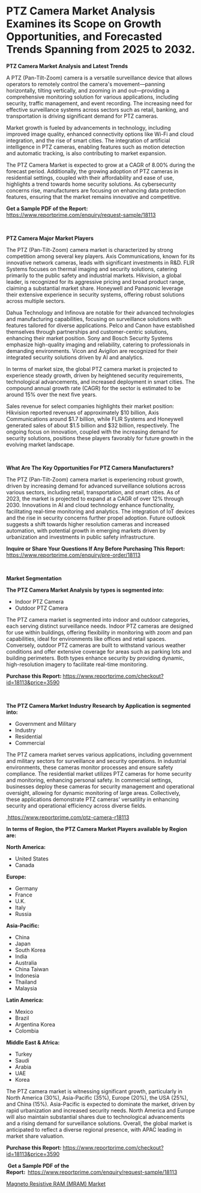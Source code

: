 <p><h1>PTZ Camera Market Analysis Examines its Scope on Growth Opportunities, and Forecasted Trends Spanning from 2025 to 2032.</h1></p><p><strong>PTZ Camera Market Analysis and Latest Trends</strong></p>
<p><p>A PTZ (Pan-Tilt-Zoom) camera is a versatile surveillance device that allows operators to remotely control the camera's movement—panning horizontally, tilting vertically, and zooming in and out—providing a comprehensive monitoring solution for various applications, including security, traffic management, and event recording. The increasing need for effective surveillance systems across sectors such as retail, banking, and transportation is driving significant demand for PTZ cameras.</p><p>Market growth is fueled by advancements in technology, including improved image quality, enhanced connectivity options like Wi-Fi and cloud integration, and the rise of smart cities. The integration of artificial intelligence in PTZ cameras, enabling features such as motion detection and automatic tracking, is also contributing to market expansion. </p><p>The PTZ Camera Market is expected to grow at a CAGR of 8.00% during the forecast period. Additionally, the growing adoption of PTZ cameras in residential settings, coupled with their affordability and ease of use, highlights a trend towards home security solutions. As cybersecurity concerns rise, manufacturers are focusing on enhancing data protection features, ensuring that the market remains innovative and competitive.</p></p>
<p><strong>Get a Sample PDF of the Report:&nbsp;</strong> <a href="https://www.reportprime.com/enquiry/request-sample/18113?utm_campaign=3094&utm_medium=2&utm_source=Github&utm_content=ia&utm_term=18032025&utm_id=ptz-camera">https://www.reportprime.com/enquiry/request-sample/18113</a></p>
<p>&nbsp;</p>
<p><strong>PTZ Camera Major Market Players</strong></p>
<p><p>The PTZ (Pan-Tilt-Zoom) camera market is characterized by strong competition among several key players. Axis Communications, known for its innovative network cameras, leads with significant investments in R&D. FLIR Systems focuses on thermal imaging and security solutions, catering primarily to the public safety and industrial markets. Hikvision, a global leader, is recognized for its aggressive pricing and broad product range, claiming a substantial market share. Honeywell and Panasonic leverage their extensive experience in security systems, offering robust solutions across multiple sectors.</p><p>Dahua Technology and Infinova are notable for their advanced technologies and manufacturing capabilities, focusing on surveillance solutions with features tailored for diverse applications. Pelco and Canon have established themselves through partnerships and customer-centric solutions, enhancing their market position. Sony and Bosch Security Systems emphasize high-quality imaging and reliability, catering to professionals in demanding environments. Vicon and Avigilon are recognized for their integrated security solutions driven by AI and analytics.</p><p>In terms of market size, the global PTZ camera market is projected to experience steady growth, driven by heightened security requirements, technological advancements, and increased deployment in smart cities. The compound annual growth rate (CAGR) for the sector is estimated to be around 15% over the next five years.</p><p>Sales revenue for select companies highlights their market position: Hikvision reported revenues of approximately $10 billion, Axis Communications around $1.7 billion, while FLIR Systems and Honeywell generated sales of about $1.5 billion and $32 billion, respectively. The ongoing focus on innovation, coupled with the increasing demand for security solutions, positions these players favorably for future growth in the evolving market landscape.</p></p>
<p>&nbsp;</p>
<p><strong>What Are The Key Opportunities For PTZ Camera Manufacturers?</strong></p>
<p><p>The PTZ (Pan-Tilt-Zoom) camera market is experiencing robust growth, driven by increasing demand for advanced surveillance solutions across various sectors, including retail, transportation, and smart cities. As of 2023, the market is projected to expand at a CAGR of over 12% through 2030. Innovations in AI and cloud technology enhance functionality, facilitating real-time monitoring and analytics. The integration of IoT devices and the rise in security concerns further propel adoption. Future outlook suggests a shift towards higher resolution cameras and increased automation, with potential growth in emerging markets driven by urbanization and investments in public safety infrastructure.</p></p>
<p><strong>Inquire or Share Your Questions If Any Before Purchasing This Report:</strong> <a href="https://www.reportprime.com/enquiry/pre-order/18113?utm_campaign=3094&utm_medium=2&utm_source=Github&utm_content=ia&utm_term=18032025&utm_id=ptz-camera">https://www.reportprime.com/enquiry/pre-order/18113</a></p>
<p>&nbsp;</p>
<p><strong>Market Segmentation</strong></p>
<p><strong>The PTZ Camera Market Analysis by types is segmented into:</strong></p>
<p><ul><li>Indoor PTZ Camera</li><li>Outdoor PTZ Camera</li></ul></p>
<p><p>The PTZ camera market is segmented into indoor and outdoor categories, each serving distinct surveillance needs. Indoor PTZ cameras are designed for use within buildings, offering flexibility in monitoring with zoom and pan capabilities, ideal for environments like offices and retail spaces. Conversely, outdoor PTZ cameras are built to withstand various weather conditions and offer extensive coverage for areas such as parking lots and building perimeters. Both types enhance security by providing dynamic, high-resolution imagery to facilitate real-time monitoring.</p></p>
<p><strong>Purchase this Report:&nbsp;</strong><a href="https://www.reportprime.com/checkout?id=18113&price=3590&utm_campaign=3094&utm_medium=2&utm_source=Github&utm_content=ia&utm_term=18032025&utm_id=ptz-camera">https://www.reportprime.com/checkout?id=18113&price=3590</a></p>
<p>&nbsp;</p>
<p><strong>The PTZ Camera Market Industry Research by Application is segmented into:</strong></p>
<p><ul><li>Government and Military</li><li>Industry</li><li>Residential</li><li>Commercial</li></ul></p>
<p><p>The PTZ camera market serves various applications, including government and military sectors for surveillance and security operations. In industrial environments, these cameras monitor processes and ensure safety compliance. The residential market utilizes PTZ cameras for home security and monitoring, enhancing personal safety. In commercial settings, businesses deploy these cameras for security management and operational oversight, allowing for dynamic monitoring of large areas. Collectively, these applications demonstrate PTZ cameras' versatility in enhancing security and operational efficiency across diverse fields.</p></p>
<p><a href="https://www.reportprime.com/ptz-camera-r18113?utm_campaign=3094&utm_medium=2&utm_source=Github&utm_content=ia&utm_term=18032025&utm_id=ptz-camera">&nbsp;https://www.reportprime.com/ptz-camera-r18113</a></p>
<p><strong>In terms of Region, the PTZ Camera Market Players available by Region are:</strong></p>
<p>
    <p> <strong> North America: </strong>
        <ul>
            <li>United States</li>
            <li>Canada</li>
        </ul>
        </p> 
    <p> <strong> Europe: </strong>
        <ul>
            <li>Germany</li>
            <li>France</li>
            <li>U.K.</li>
            <li>Italy</li>
            <li>Russia</li>
        </ul>
        </p> 
    <p> <strong> Asia-Pacific: </strong>
        <ul>
            <li>China</li>
            <li>Japan</li>
            <li>South Korea</li>
            <li>India</li>
            <li>Australia</li>
            <li>China Taiwan</li>
            <li>Indonesia</li>
            <li>Thailand</li>
            <li>Malaysia</li>
        </ul>
        </p> 
    <p> <strong> Latin America: </strong>
        <ul>
            <li>Mexico</li>
            <li>Brazil</li>
            <li>Argentina Korea</li>
            <li>Colombia</li>
        </ul>
        </p> 
    <p> <strong> Middle East & Africa: </strong>
        <ul>
            <li>Turkey</li>
            <li>Saudi</li>
            <li>Arabia</li>
            <li>UAE</li>
            <li>Korea</li>
        </ul>
    </p>
    </p>
<p><p>The PTZ camera market is witnessing significant growth, particularly in North America (30%), Asia-Pacific (35%), Europe (20%), the USA (25%), and China (15%). Asia-Pacific is expected to dominate the market, driven by rapid urbanization and increased security needs. North America and Europe will also maintain substantial shares due to technological advancements and a rising demand for surveillance solutions. Overall, the global market is anticipated to reflect a diverse regional presence, with APAC leading in market share valuation.</p></p>
<p><strong>Purchase this Report: </strong><a href="https://www.reportprime.com/checkout?id=18113&price=3590&utm_campaign=3094&utm_medium=2&utm_source=Github&utm_content=ia&utm_term=18032025&utm_id=ptz-camera">https://www.reportprime.com/checkout?id=18113&price=3590</a></p>
<p>&nbsp;<strong>Get a Sample PDF of the Report:&nbsp;&nbsp;</strong><a href="https://www.reportprime.com/enquiry/request-sample/18113?utm_campaign=3094&utm_medium=2&utm_source=Github&utm_content=ia&utm_term=18032025&utm_id=ptz-camera">https://www.reportprime.com/enquiry/request-sample/18113</a></p>
<p><strong></strong></p>
<p><p><a href="https://github.com/leyesamilej/Market-Research-Report-List-1/blob/main/magneto-resistive-ram-mram-market.md?utm_campaign=3094&utm_medium=2&utm_source=Github&utm_content=ia&utm_term=18032025&utm_id=ptz-camera">Magneto Resistive RAM (MRAM) Market</a></p></p>